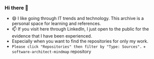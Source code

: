 ### Hi there 👋

- 😄 I like going through IT trends and technology. This archive is a personal space for learning and references.
- 📫 If you visit here through LinkedIn, I just open to the public for the evidence that I have been experienced.  
- Especially when you want to find the repositories for only my work. 
- ``` Please click "Repositories" then filter by "Type: Sources". ``` + `software-architect-mindmap` repository

<!--
[![Github stats](https://github-readme-stats.vercel.app/api?username=kimtth&hide=prs,contribs&count_private=true&include_all_commits=true&show_icons=true)](https://github.com/kimtth)
-->

<!--
[![Top Langs](https://github-readme-stats.vercel.app/api/top-langs/?username=kimtth&langs_count=10&hide=GAP,jupyter%20notebook&layout=compact)](https://github.com/kimtth)
-->
<!--
**kimtth/kimtth** is a ✨ _special_ ✨ repository because its `README.md` (this file) appears on your GitHub profile.

Here are some ideas to get you started:

- 🔭 I’m currently working on ...
- 🌱 I’m currently learning ...
- 👯 I’m looking to collaborate on ...
- 🤔 I’m looking for help with ...
- 💬 Ask me about ...
- 📫 How to reach me: ...
- 😄 Pronouns: ...
- ⚡ Fun fact: ...
-->
